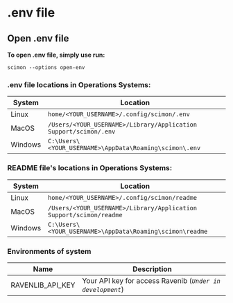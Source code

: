 # .env file

## Open .env file

**To open .env file, simply use run:**

```shell
scimon --options open-env
```

### .env file locations in Operations Systems:

| System  | Location                                                           |
| ------- | ------------------------------------------------------------------ |
| Linux   | `home/<YOUR_USERNAME>/.config/scimon/.env`                       |
| MacOS   | `/Users/<YOUR_USERNAME>/Library/Application Support/scimon/.env` |
| Windows | `C:\Users\<YOUR_USERNAME>\AppData\Roaming\scimon\.env`           |

### README file's locations in Operations Systems:

| System  | Location                                                           |
| ------- | ------------------------------------------------------------------ |
| Linux   | `home/<YOUR_USERNAME>/.config/scimon/readme`                       |
| MacOS   | `/Users/<YOUR_USERNAME>/Library/Application Support/scimon/readme` |
| Windows | `C:\Users\<YOUR_USERNAME>\AppData\Roaming\scimon\readme`           |

### Environments of system

| Name           | Description                                                    |
| -------------- | -------------------------------------------------------------- |
| RAVENLIB_API_KEY | Your API key for access Ravenib (*`Under in development`*) |